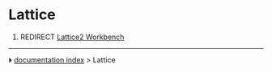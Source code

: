 # Lattice
1.  REDIRECT [Lattice2 Workbench](Lattice2_Workbench.md)



---
⏵ [documentation index](../README.md) > Lattice
